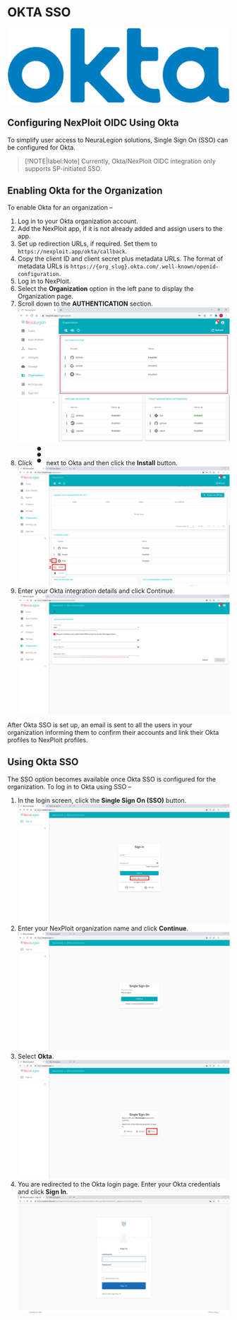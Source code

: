 # OKTA SSO
![okta](media/okta/okta-logo.png ':size=15%')

## Configuring NexPloit OIDC Using Okta
To simplify user access to NeuraLegion solutions, Single Sign On (SSO) can be configured for Okta.
>[!NOTE|label:Note]
Currently, Okta/NexPloit OIDC integration only supports SP-initiated SSO.

## Enabling Okta for the Organization
To enable Okta for an organization –
1. Log in to your Okta organization account.
2. Add the NexPloit app, if it is not already added and assign users to the app.
3. Set up redirection URLs, if required. Set them to `https://nexploit.app/okta/callback`.
4. Copy the client ID and client secret plus metadata URLs. The format of metadata URLs is `https://{org_slug}.okta.com/.well-known/openid-configuration`.
5. Log in to NexPloit.
6. Select the **Organization** option in the left pane to display the Organization page.
7. Scroll down to the **AUTHENTICATION** section.\
![authentication-panel](media/okta/authentication-panel.png ':size=45%')
8. Click ![dots](media/okta/dots-button.png ':size=1%') next to Okta and then click the **Install** button.\
![okta-install](media/okta/okta-install.png ':size=45%')
9. Enter your Okta integration details and click Continue.\
![okta-settings](media/okta/okta-settings.png ':size=45%')

After Okta SSO is set up, an email is sent to all the users in your organization informing them to confirm their accounts and link their Okta profiles to NexPloit profiles.

## Using Okta SSO
The SSO option becomes available once Okta SSO is configured for the organization.
To log in to Okta using SSO –
1. In the login screen, click the **Single Sign On (SSO)** button.\
![sso-button](media/okta/sso-button.png ':size=45%')
2. Enter your NexPloit organization name and click **Continue**.\
![sso-organization](media/okta/sso-organization.png ':size=45%')
3. Select **Okta**.\
![sso-okta](media/okta/sso-okta.png ':size=45%')
4. You are redirected to the Okta login page. Enter your Okta credentials and click **Sign In**.\
![okta-login](media/okta/okta-login.png ':size=45%')
